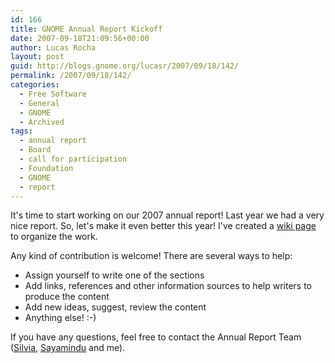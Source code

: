 ```yaml
---
id: 166
title: GNOME Annual Report Kickoff
date: 2007-09-18T21:09:56+00:00
author: Lucas Rocha
layout: post
guid: http://blogs.gnome.org/lucasr/2007/09/18/142/
permalink: /2007/09/18/142/
categories:
  - Free Software
  - General
  - GNOME
  - Archived
tags:
  - annual report
  - Board
  - call for participation
  - Foundation
  - GNOME
  - report
---
```

It's time to start working on our 2007 annual report! Last year we had a very
nice report. So, let's make it even better this year! I've created a [wiki
page](http://live.gnome.org/FoundationBoard/AnnualReport2007) to organize the
work.

Any kind of contribution is welcome! There are several ways to help:

  * Assign yourself to write one of the sections
  * Add links, references and other information sources to help writers to
  produce the content
  * Add new ideas, suggest, review the content
  * Anything else! :-)

If you have any questions, feel free to contact the Annual Report Team
([Silvia](http://live.gnome.org/SilviaMiranda),
 [Sayamindu](http://live.gnome.org/SayaminduDasgupta) and me).
